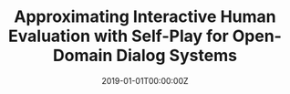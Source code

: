 ---
title: "Approximating Interactive Human Evaluation with Self-Play for Open-Domain Dialog Systems"
authors:
- A. Ghandeharioun
- J. H. Shen
- admin
- C. Ferguson
- N. Jones
- A. Lapedriza
- R. Picard
date: "2019-01-01T00:00:00Z"
doi: ""

author_notes:
- "Equal contribution"
- "Equal contribution"
- "Equal contribution"
- ""
- ""
- ""
- ""

# Schedule page publish date (NOT publication's date).
publishDate: "2019-01-01T00:00:00Z"

# Publication type.
# Legend: 0 = Uncategorized; 1 = Conference paper; 2 = Journal article;
# 3 = Preprint / Working Paper; 4 = Report; 5 = Book; 6 = Book section;
# 7 = Thesis; 8 = Patent
publication_types: ["1"]

# Publication name and optional abbreviated publication name.
publication: In *Neural Information Processing Systems (NeurIPS)* 
publication_short: In *Neural Information Processing Systems (NeurIPS)* 

abstract: 
# Summary. An optional shortened abstract.
summary: ''

tags:
- Communication and Language
- Affective Computing
- Machine Learning
- Human-AI Interaction
featured: false

links:
url_pdf: https://arxiv.org/abs/1906.09308
url_code: ''
url_dataset: ''
url_poster: ''
url_project: ''
url_slides: ''
url_source: ''
url_video: ''

# Featured image
# To use, add an image named `featured.jpg/png` to your page's folder. 
image:
  caption: ''
  focal_point: Center
  preview_only: false

# Associated Projects (optional).
#   Associate this publication with one or more of your projects.
#   Simply enter your project's folder or file name without extension.
#   E.g. `internal-project` references `content/project/internal-project/index.md`.
#   Otherwise, set `projects: []`.
projects: []

# Slides (optional).
#   Associate this publication with Markdown slides.
#   Simply enter your slide deck's filename without extension.
#   E.g. `slides: "example"` references `content/slides/example/index.md`.
#   Otherwise, set `slides: ""`.
slides: ""
---